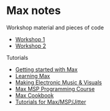# Max notes

Workshop material and pieces of code

- [Workshop 1](https://www.facebook.com/events/1074372273289775)
- [Workshop 2](https://www.facebook.com/events/510834360286349)

Tutorials

- [Getting started with Max](https://musichackspace.org/product/getting-started-with-max-on-demand)
- [Learning Max](https://www.youtube.com/channel/UCW9NavJ2p8UmiY5aD4jX4Kg)
- [Making Electronic Music & Visuals](https://www.udemy.com/course/making-electronic-music)
- [Max MSP Programming Course](https://www.kadenze.com/courses/programming-max-structuring-interactive-software-for-digital-arts-i)
- [Max Cookbook](https://music.arts.uci.edu/dobrian/maxcookbook)
- [Tutorials for Max/MSP/Jitter](http://peterelsea.com/maxtutorials.html)
